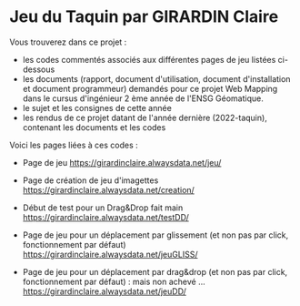 # Jeu du Taquin par GIRARDIN Claire


Vous trouverez dans ce projet :
- les codes commentés associés aux différentes pages de jeu listées ci-dessous
- les documents (rapport, document d'utilisation, document d'installation et document programmeur) demandés pour ce projet Web Mapping dans le cursus d'ingénieur 2 ème année de l'ENSG Géomatique.
- le sujet et les consignes de cette année
- les rendus de ce projet datant de l'année dernière (2022-taquin), contenant les documents et les codes




Voici les pages liées à ces codes :

- Page de jeu
https://girardinclaire.alwaysdata.net/jeu/

- Page de création de jeu d'imagettes
https://girardinclaire.alwaysdata.net/creation/

- Début de test pour un Drag&Drop fait main
https://girardinclaire.alwaysdata.net/testDD/

- Page de jeu pour un déplacement par glissement (et non pas par click, fonctionnement par défaut)
https://girardinclaire.alwaysdata.net/jeuGLISS/

- Page de jeu pour un déplacement par drag&drop (et non pas par click, fonctionnement par défaut) : mais non achevé ...
https://girardinclaire.alwaysdata.net/jeuDD/
